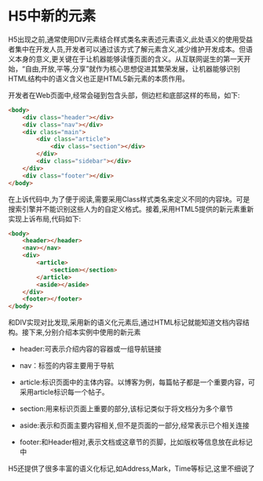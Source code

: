 # H5中新的元素

H5出现之前,通常使用DIV元素结合样式类名来表述元素语义,此处语义的使用受益者集中在开发人员,开发者可以通过该方式了解元素含义,减少维护开发成本。但语义本身的意义,更关键在于让机器能够读懂页面的含义。从互联网诞生的第一天开始，“自由,开放,平等,分享”就作为核心思想促进其繁荣发展，让机器能够识别HTML结构中的语义含义也正是HTML5新元素的本质作用。

开发者在Web页面中,经常会碰到包含头部，侧边栏和底部这样的布局，如下:

``` html
<body>
    <div class="header"></div>
    <div class="nav"></div>
    <div class="main">
        <div class="article">
            <div class="section"></div>
        </div>
        <div class="sidebar"></div>
    </div>
    <div class="footer"></div>
</body>
```

在上诉代码中,为了便于阅读,需要采用Class样式类名来定义不同的内容块。可是搜索引擎并不能识别这些人为的自定义格式。接着,采用HTML5提供的新元素重新实现上诉布局,代码如下:

``` html
<body>
    <header></header>
    <nav></nav>
    <div>
        <article>
            <section></section>
        </article>
        <aside></aside>
    </div>
    <footer></footer>
</body>
```

和DIV实现对比发现,采用新的语义化元素后,通过HTML标记就能知道文档内容结构。接下来,分别介绍本实例中使用的新元素

* header:可表示介绍内容的容器或一组导航链接
* nav：标签的内容主要用于导航
* article:标识页面中的主体内容。以博客为例，每篇帖子都是一个重要内容，可采用article标识每一个帖子。

* section:用来标识页面上重要的部分,该标记类似于将文档分为多个章节
* aside:表示和页面主要内容相关,但不是页面的一部分,经常表示已个相关连接
* footer:和Header相对,表示文档或这章节的页脚，比如版权等信息放在此标记中

H5还提供了很多丰富的语义化标记,如Address,Mark，Time等标记,这里不细说了
